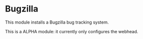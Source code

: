 Bugzilla
========

This module installs a Bugzilla bug tracking system.

This is a ALPHA module: it currently only configures the webhead.

